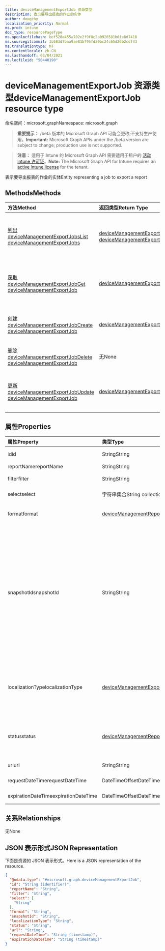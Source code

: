```yaml
---
title: deviceManagementExportJob 资源类型
description: 表示要导出报表的作业的实体
author: dougeby
localization_priority: Normal
ms.prod: intune
doc_type: resourcePageType
ms.openlocfilehash: bef520a455a702e2f9f8c2a0926581b01e8d7418
ms.sourcegitcommit: 3b583d7baa9ae81b796fd30bc24c65d26b2cdf43
ms.translationtype: MT
ms.contentlocale: zh-CN
ms.lasthandoff: 03/04/2021
ms.locfileid: "50440190"
---
```

# <a name="devicemanagementexportjob-resource-type"></a><span data-ttu-id="ec819-103">deviceManagementExportJob 资源类型</span><span class="sxs-lookup"><span data-stu-id="ec819-103">deviceManagementExportJob resource type</span></span>

<span data-ttu-id="ec819-104">命名空间：microsoft.graph</span><span class="sxs-lookup"><span data-stu-id="ec819-104">Namespace: microsoft.graph</span></span>

> <span data-ttu-id="ec819-105">**重要提示：** /beta 版本的 Microsoft Graph API 可能会更改;不支持生产使用。</span><span class="sxs-lookup"><span data-stu-id="ec819-105">**Important:** Microsoft Graph APIs under the /beta version are subject to change; production use is not supported.</span></span>

> <span data-ttu-id="ec819-106">**注意：** 适用于 Intune 的 Microsoft Graph API 需要适用于租户的 [活动 Intune 许可证](https://go.microsoft.com/fwlink/?linkid=839381)。</span><span class="sxs-lookup"><span data-stu-id="ec819-106">**Note:** The Microsoft Graph API for Intune requires an [active Intune license](https://go.microsoft.com/fwlink/?linkid=839381) for the tenant.</span></span>

<span data-ttu-id="ec819-107">表示要导出报表的作业的实体</span><span class="sxs-lookup"><span data-stu-id="ec819-107">Entity representing a job to export a report</span></span>

## <a name="methods"></a><span data-ttu-id="ec819-108">Methods</span><span class="sxs-lookup"><span data-stu-id="ec819-108">Methods</span></span>
|<span data-ttu-id="ec819-109">方法</span><span class="sxs-lookup"><span data-stu-id="ec819-109">Method</span></span>|<span data-ttu-id="ec819-110">返回类型</span><span class="sxs-lookup"><span data-stu-id="ec819-110">Return Type</span></span>|<span data-ttu-id="ec819-111">说明</span><span class="sxs-lookup"><span data-stu-id="ec819-111">Description</span></span>|
|:---|:---|:---|
|[<span data-ttu-id="ec819-112">列出 deviceManagementExportJobs</span><span class="sxs-lookup"><span data-stu-id="ec819-112">List deviceManagementExportJobs</span></span>](../api/intune-reporting-devicemanagementexportjob-list.md)|<span data-ttu-id="ec819-113">[deviceManagementExportJob](../resources/intune-reporting-devicemanagementexportjob.md) 集合</span><span class="sxs-lookup"><span data-stu-id="ec819-113">[deviceManagementExportJob](../resources/intune-reporting-devicemanagementexportjob.md) collection</span></span>|<span data-ttu-id="ec819-114">列出 [deviceManagementExportJob](../resources/intune-reporting-devicemanagementexportjob.md) 对象的属性和关系。</span><span class="sxs-lookup"><span data-stu-id="ec819-114">List properties and relationships of the [deviceManagementExportJob](../resources/intune-reporting-devicemanagementexportjob.md) objects.</span></span>|
|[<span data-ttu-id="ec819-115">获取 deviceManagementExportJob</span><span class="sxs-lookup"><span data-stu-id="ec819-115">Get deviceManagementExportJob</span></span>](../api/intune-reporting-devicemanagementexportjob-get.md)|[<span data-ttu-id="ec819-116">deviceManagementExportJob</span><span class="sxs-lookup"><span data-stu-id="ec819-116">deviceManagementExportJob</span></span>](../resources/intune-reporting-devicemanagementexportjob.md)|<span data-ttu-id="ec819-117">读取 [deviceManagementExportJob](../resources/intune-reporting-devicemanagementexportjob.md) 对象的属性和关系。</span><span class="sxs-lookup"><span data-stu-id="ec819-117">Read properties and relationships of the [deviceManagementExportJob](../resources/intune-reporting-devicemanagementexportjob.md) object.</span></span>|
|[<span data-ttu-id="ec819-118">创建 deviceManagementExportJob</span><span class="sxs-lookup"><span data-stu-id="ec819-118">Create deviceManagementExportJob</span></span>](../api/intune-reporting-devicemanagementexportjob-create.md)|[<span data-ttu-id="ec819-119">deviceManagementExportJob</span><span class="sxs-lookup"><span data-stu-id="ec819-119">deviceManagementExportJob</span></span>](../resources/intune-reporting-devicemanagementexportjob.md)|<span data-ttu-id="ec819-120">创建新的 [deviceManagementExportJob](../resources/intune-reporting-devicemanagementexportjob.md) 对象。</span><span class="sxs-lookup"><span data-stu-id="ec819-120">Create a new [deviceManagementExportJob](../resources/intune-reporting-devicemanagementexportjob.md) object.</span></span>|
|[<span data-ttu-id="ec819-121">删除 deviceManagementExportJob</span><span class="sxs-lookup"><span data-stu-id="ec819-121">Delete deviceManagementExportJob</span></span>](../api/intune-reporting-devicemanagementexportjob-delete.md)|<span data-ttu-id="ec819-122">无</span><span class="sxs-lookup"><span data-stu-id="ec819-122">None</span></span>|<span data-ttu-id="ec819-123">删除 [deviceManagementExportJob](../resources/intune-reporting-devicemanagementexportjob.md)。</span><span class="sxs-lookup"><span data-stu-id="ec819-123">Deletes a [deviceManagementExportJob](../resources/intune-reporting-devicemanagementexportjob.md).</span></span>|
|[<span data-ttu-id="ec819-124">更新 deviceManagementExportJob</span><span class="sxs-lookup"><span data-stu-id="ec819-124">Update deviceManagementExportJob</span></span>](../api/intune-reporting-devicemanagementexportjob-update.md)|[<span data-ttu-id="ec819-125">deviceManagementExportJob</span><span class="sxs-lookup"><span data-stu-id="ec819-125">deviceManagementExportJob</span></span>](../resources/intune-reporting-devicemanagementexportjob.md)|<span data-ttu-id="ec819-126">更新 [deviceManagementExportJob 对象](../resources/intune-reporting-devicemanagementexportjob.md) 的属性。</span><span class="sxs-lookup"><span data-stu-id="ec819-126">Update the properties of a [deviceManagementExportJob](../resources/intune-reporting-devicemanagementexportjob.md) object.</span></span>|

## <a name="properties"></a><span data-ttu-id="ec819-127">属性</span><span class="sxs-lookup"><span data-stu-id="ec819-127">Properties</span></span>
|<span data-ttu-id="ec819-128">属性</span><span class="sxs-lookup"><span data-stu-id="ec819-128">Property</span></span>|<span data-ttu-id="ec819-129">类型</span><span class="sxs-lookup"><span data-stu-id="ec819-129">Type</span></span>|<span data-ttu-id="ec819-130">说明</span><span class="sxs-lookup"><span data-stu-id="ec819-130">Description</span></span>|
|:---|:---|:---|
|<span data-ttu-id="ec819-131">id</span><span class="sxs-lookup"><span data-stu-id="ec819-131">id</span></span>|<span data-ttu-id="ec819-132">String</span><span class="sxs-lookup"><span data-stu-id="ec819-132">String</span></span>|<span data-ttu-id="ec819-133">此实体的唯一标识符</span><span class="sxs-lookup"><span data-stu-id="ec819-133">Unique identifier for this entity</span></span>|
|<span data-ttu-id="ec819-134">reportName</span><span class="sxs-lookup"><span data-stu-id="ec819-134">reportName</span></span>|<span data-ttu-id="ec819-135">String</span><span class="sxs-lookup"><span data-stu-id="ec819-135">String</span></span>|<span data-ttu-id="ec819-136">报告的名称</span><span class="sxs-lookup"><span data-stu-id="ec819-136">Name of the report</span></span>|
|<span data-ttu-id="ec819-137">filter</span><span class="sxs-lookup"><span data-stu-id="ec819-137">filter</span></span>|<span data-ttu-id="ec819-138">String</span><span class="sxs-lookup"><span data-stu-id="ec819-138">String</span></span>|<span data-ttu-id="ec819-139">应用于报表的筛选器</span><span class="sxs-lookup"><span data-stu-id="ec819-139">Filters applied on the report</span></span>|
|<span data-ttu-id="ec819-140">select</span><span class="sxs-lookup"><span data-stu-id="ec819-140">select</span></span>|<span data-ttu-id="ec819-141">字符串集合</span><span class="sxs-lookup"><span data-stu-id="ec819-141">String collection</span></span>|<span data-ttu-id="ec819-142">从报告中选择的列</span><span class="sxs-lookup"><span data-stu-id="ec819-142">Columns selected from the report</span></span>|
|<span data-ttu-id="ec819-143">format</span><span class="sxs-lookup"><span data-stu-id="ec819-143">format</span></span>|[<span data-ttu-id="ec819-144">deviceManagementReportFileFormat</span><span class="sxs-lookup"><span data-stu-id="ec819-144">deviceManagementReportFileFormat</span></span>](../resources/intune-reporting-devicemanagementreportfileformat.md)|<span data-ttu-id="ec819-145">导出报表的格式。</span><span class="sxs-lookup"><span data-stu-id="ec819-145">Format of the exported report.</span></span> <span data-ttu-id="ec819-146">可取值为：`csv`、`pdf`。</span><span class="sxs-lookup"><span data-stu-id="ec819-146">Possible values are: `csv`, `pdf`.</span></span>|
|<span data-ttu-id="ec819-147">snapshotId</span><span class="sxs-lookup"><span data-stu-id="ec819-147">snapshotId</span></span>|<span data-ttu-id="ec819-148">String</span><span class="sxs-lookup"><span data-stu-id="ec819-148">String</span></span>|<span data-ttu-id="ec819-149">快照是由 ReportName 表示的数据集的可识别子集。</span><span class="sxs-lookup"><span data-stu-id="ec819-149">A snapshot is an identifiable subset of the dataset represented by the ReportName.</span></span> <span data-ttu-id="ec819-150">可以在此处使用 sessionId 或 CachedReportConfiguration ID。</span><span class="sxs-lookup"><span data-stu-id="ec819-150">A sessionId or CachedReportConfiguration id can be used here.</span></span> <span data-ttu-id="ec819-151">如果指定了 sessionId，则 Filter、Select 和 OrderBy 将应用于 sessionId 表示的数据。</span><span class="sxs-lookup"><span data-stu-id="ec819-151">If a sessionId is specified, Filter, Select, and OrderBy are applied to the data represented by the sessionId.</span></span> <span data-ttu-id="ec819-152">不能将 Filter、Select 和 OrderBy 与 CachedReportConfiguration ID 一起指定。</span><span class="sxs-lookup"><span data-stu-id="ec819-152">Filter, Select, and OrderBy cannot be specified together with a CachedReportConfiguration id.</span></span>|
|<span data-ttu-id="ec819-153">localizationType</span><span class="sxs-lookup"><span data-stu-id="ec819-153">localizationType</span></span>|[<span data-ttu-id="ec819-154">deviceManagementExportJobLocalizationType</span><span class="sxs-lookup"><span data-stu-id="ec819-154">deviceManagementExportJobLocalizationType</span></span>](../resources/intune-reporting-devicemanagementexportjoblocalizationtype.md)|<span data-ttu-id="ec819-155">配置如何本地化请求的导出作业。</span><span class="sxs-lookup"><span data-stu-id="ec819-155">Configures how the requested export job is localized.</span></span> <span data-ttu-id="ec819-156">可取值为：`localizedValuesAsAdditionalColumn`、`replaceLocalizableValues`。</span><span class="sxs-lookup"><span data-stu-id="ec819-156">Possible values are: `localizedValuesAsAdditionalColumn`, `replaceLocalizableValues`.</span></span>|
|<span data-ttu-id="ec819-157">status</span><span class="sxs-lookup"><span data-stu-id="ec819-157">status</span></span>|[<span data-ttu-id="ec819-158">deviceManagementReportStatus</span><span class="sxs-lookup"><span data-stu-id="ec819-158">deviceManagementReportStatus</span></span>](../resources/intune-reporting-devicemanagementreportstatus.md)|<span data-ttu-id="ec819-159">导出作业的状态。</span><span class="sxs-lookup"><span data-stu-id="ec819-159">Status of the export job.</span></span> <span data-ttu-id="ec819-160">可取值为：`unknown`、`notStarted`、`inProgress`、`completed`、`failed`。</span><span class="sxs-lookup"><span data-stu-id="ec819-160">Possible values are: `unknown`, `notStarted`, `inProgress`, `completed`, `failed`.</span></span>|
|<span data-ttu-id="ec819-161">url</span><span class="sxs-lookup"><span data-stu-id="ec819-161">url</span></span>|<span data-ttu-id="ec819-162">String</span><span class="sxs-lookup"><span data-stu-id="ec819-162">String</span></span>|<span data-ttu-id="ec819-163">导出的报告的临时位置</span><span class="sxs-lookup"><span data-stu-id="ec819-163">Temporary location of the exported report</span></span>|
|<span data-ttu-id="ec819-164">requestDateTime</span><span class="sxs-lookup"><span data-stu-id="ec819-164">requestDateTime</span></span>|<span data-ttu-id="ec819-165">DateTimeOffset</span><span class="sxs-lookup"><span data-stu-id="ec819-165">DateTimeOffset</span></span>|<span data-ttu-id="ec819-166">请求导出报告的时间</span><span class="sxs-lookup"><span data-stu-id="ec819-166">Time that the exported report was requested</span></span>|
|<span data-ttu-id="ec819-167">expirationDateTime</span><span class="sxs-lookup"><span data-stu-id="ec819-167">expirationDateTime</span></span>|<span data-ttu-id="ec819-168">DateTimeOffset</span><span class="sxs-lookup"><span data-stu-id="ec819-168">DateTimeOffset</span></span>|<span data-ttu-id="ec819-169">导出报告过期的时间</span><span class="sxs-lookup"><span data-stu-id="ec819-169">Time that the exported report expires</span></span>|

## <a name="relationships"></a><span data-ttu-id="ec819-170">关系</span><span class="sxs-lookup"><span data-stu-id="ec819-170">Relationships</span></span>
<span data-ttu-id="ec819-171">无</span><span class="sxs-lookup"><span data-stu-id="ec819-171">None</span></span>

## <a name="json-representation"></a><span data-ttu-id="ec819-172">JSON 表示形式</span><span class="sxs-lookup"><span data-stu-id="ec819-172">JSON Representation</span></span>
<span data-ttu-id="ec819-173">下面是资源的 JSON 表示形式。</span><span class="sxs-lookup"><span data-stu-id="ec819-173">Here is a JSON representation of the resource.</span></span>
<!-- {
  "blockType": "resource",
  "keyProperty": "id",
  "@odata.type": "microsoft.graph.deviceManagementExportJob"
}
-->
``` json
{
  "@odata.type": "#microsoft.graph.deviceManagementExportJob",
  "id": "String (identifier)",
  "reportName": "String",
  "filter": "String",
  "select": [
    "String"
  ],
  "format": "String",
  "snapshotId": "String",
  "localizationType": "String",
  "status": "String",
  "url": "String",
  "requestDateTime": "String (timestamp)",
  "expirationDateTime": "String (timestamp)"
}
```





